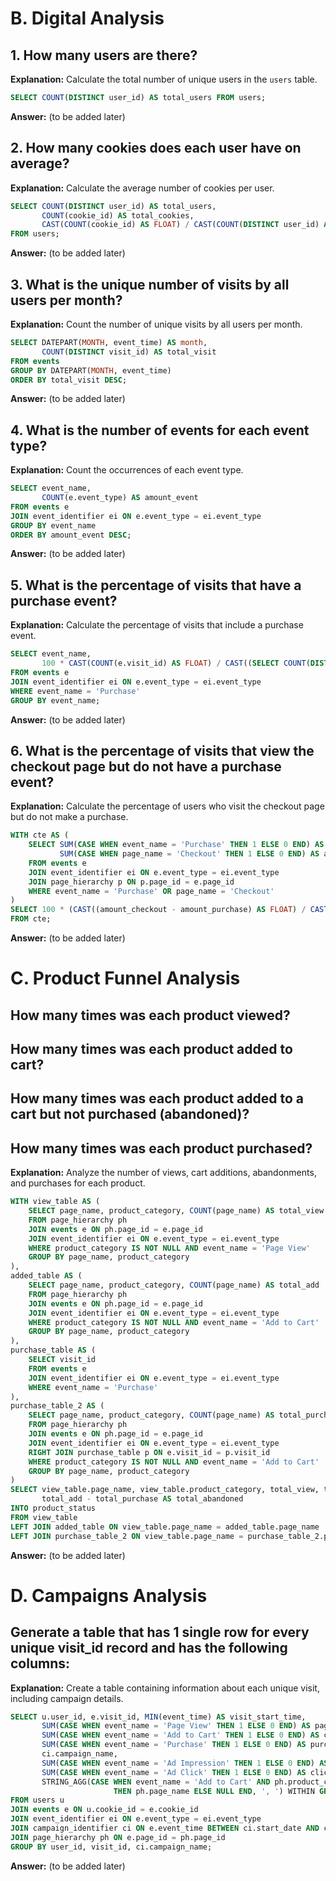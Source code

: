# B. Digital Analysis

## 1. How many users are there?
**Explanation:** Calculate the total number of unique users in the `users` table.
```sql
SELECT COUNT(DISTINCT user_id) AS total_users FROM users;
```
**Answer:** (to be added later)

## 2. How many cookies does each user have on average?
**Explanation:** Calculate the average number of cookies per user.
```sql
SELECT COUNT(DISTINCT user_id) AS total_users, 
       COUNT(cookie_id) AS total_cookies, 
       CAST(COUNT(cookie_id) AS FLOAT) / CAST(COUNT(DISTINCT user_id) AS FLOAT) AS avg_cookies
FROM users;
```
**Answer:** (to be added later)

## 3. What is the unique number of visits by all users per month?
**Explanation:** Count the number of unique visits by all users per month.
```sql
SELECT DATEPART(MONTH, event_time) AS month, 
       COUNT(DISTINCT visit_id) AS total_visit 
FROM events
GROUP BY DATEPART(MONTH, event_time)
ORDER BY total_visit DESC;
```
**Answer:** (to be added later)

## 4. What is the number of events for each event type?
**Explanation:** Count the occurrences of each event type.
```sql
SELECT event_name, 
       COUNT(e.event_type) AS amount_event 
FROM events e
JOIN event_identifier ei ON e.event_type = ei.event_type
GROUP BY event_name
ORDER BY amount_event DESC;
```
**Answer:** (to be added later)

## 5. What is the percentage of visits that have a purchase event?
**Explanation:** Calculate the percentage of visits that include a purchase event.
```sql
SELECT event_name, 
       100 * CAST(COUNT(e.visit_id) AS FLOAT) / CAST((SELECT COUNT(DISTINCT visit_id) FROM events) AS FLOAT) AS amount_visit
FROM events e
JOIN event_identifier ei ON e.event_type = ei.event_type
WHERE event_name = 'Purchase'
GROUP BY event_name;
```
**Answer:** (to be added later)

## 6. What is the percentage of visits that view the checkout page but do not have a purchase event?
**Explanation:** Calculate the percentage of users who visit the checkout page but do not make a purchase.
```sql
WITH cte AS (
    SELECT SUM(CASE WHEN event_name = 'Purchase' THEN 1 ELSE 0 END) AS amount_purchase,
           SUM(CASE WHEN page_name = 'Checkout' THEN 1 ELSE 0 END) AS amount_checkout
    FROM events e
    JOIN event_identifier ei ON e.event_type = ei.event_type
    JOIN page_hierarchy p ON p.page_id = e.page_id
    WHERE event_name = 'Purchase' OR page_name = 'Checkout'
)
SELECT 100 * (CAST((amount_checkout - amount_purchase) AS FLOAT) / CAST(amount_checkout AS FLOAT)) AS percent_not_purchase 
FROM cte;
```
**Answer:** (to be added later)

# C. Product Funnel Analysis

## How many times was each product viewed?
## How many times was each product added to cart?
## How many times was each product added to a cart but not purchased (abandoned)?
## How many times was each product purchased?
**Explanation:** Analyze the number of views, cart additions, abandonments, and purchases for each product.
```sql
WITH view_table AS (
    SELECT page_name, product_category, COUNT(page_name) AS total_view 
    FROM page_hierarchy ph
    JOIN events e ON ph.page_id = e.page_id
    JOIN event_identifier ei ON e.event_type = ei.event_type
    WHERE product_category IS NOT NULL AND event_name = 'Page View'
    GROUP BY page_name, product_category
),
added_table AS (
    SELECT page_name, product_category, COUNT(page_name) AS total_add 
    FROM page_hierarchy ph
    JOIN events e ON ph.page_id = e.page_id
    JOIN event_identifier ei ON e.event_type = ei.event_type
    WHERE product_category IS NOT NULL AND event_name = 'Add to Cart'
    GROUP BY page_name, product_category
),
purchase_table AS (
    SELECT visit_id 
    FROM events e
    JOIN event_identifier ei ON e.event_type = ei.event_type
    WHERE event_name = 'Purchase'
),
purchase_table_2 AS (
    SELECT page_name, product_category, COUNT(page_name) AS total_purchase 
    FROM page_hierarchy ph
    JOIN events e ON ph.page_id = e.page_id
    JOIN event_identifier ei ON e.event_type = ei.event_type
    RIGHT JOIN purchase_table p ON e.visit_id = p.visit_id
    WHERE product_category IS NOT NULL AND event_name = 'Add to Cart'
    GROUP BY page_name, product_category
)
SELECT view_table.page_name, view_table.product_category, total_view, total_add, total_purchase, 
       total_add - total_purchase AS total_abandoned 
INTO product_status
FROM view_table
LEFT JOIN added_table ON view_table.page_name = added_table.page_name
LEFT JOIN purchase_table_2 ON view_table.page_name = purchase_table_2.page_name;
```
**Answer:** (to be added later)

# D. Campaigns Analysis

## Generate a table that has 1 single row for every unique visit_id record and has the following columns:
**Explanation:** Create a table containing information about each unique visit, including campaign details.
```sql
SELECT u.user_id, e.visit_id, MIN(event_time) AS visit_start_time, 
       SUM(CASE WHEN event_name = 'Page View' THEN 1 ELSE 0 END) AS page_views,
       SUM(CASE WHEN event_name = 'Add to Cart' THEN 1 ELSE 0 END) AS cart_adds,
       SUM(CASE WHEN event_name = 'Purchase' THEN 1 ELSE 0 END) AS purchase,
       ci.campaign_name,
       SUM(CASE WHEN event_name = 'Ad Impression' THEN 1 ELSE 0 END) AS impression,
       SUM(CASE WHEN event_name = 'Ad Click' THEN 1 ELSE 0 END) AS click,
       STRING_AGG(CASE WHEN event_name = 'Add to Cart' AND ph.product_category IS NOT NULL 
                       THEN ph.page_name ELSE NULL END, ', ') WITHIN GROUP (ORDER BY sequence_number ASC) AS cart_products
FROM users u
JOIN events e ON u.cookie_id = e.cookie_id
JOIN event_identifier ei ON e.event_type = ei.event_type
JOIN campaign_identifier ci ON e.event_time BETWEEN ci.start_date AND ci.end_date
JOIN page_hierarchy ph ON e.page_id = ph.page_id
GROUP BY user_id, visit_id, ci.campaign_name;
```
**Answer:** (to be added later)

